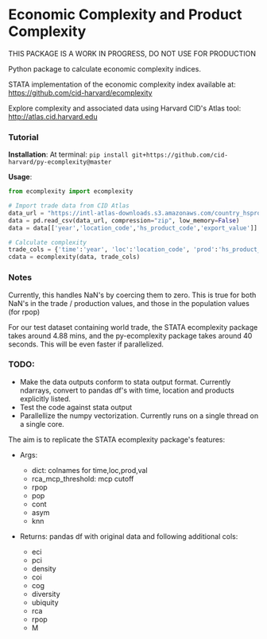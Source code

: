 # Economic Complexity and Product Complexity

THIS PACKAGE IS A WORK IN PROGRESS, DO NOT USE FOR PRODUCTION

Python package to calculate economic complexity indices.

STATA implementation of the economic complexity index available at: https://github.com/cid-harvard/ecomplexity

Explore complexity and associated data using Harvard CID's Atlas tool: http://atlas.cid.harvard.edu

### Tutorial

**Installation**:
At terminal: `pip install git+https://github.com/cid-harvard/py-ecomplexity@master`

**Usage**:
```python
from ecomplexity import ecomplexity

# Import trade data from CID Atlas
data_url = "https://intl-atlas-downloads.s3.amazonaws.com/country_hsproduct2digit_year.csv.zip"
data = pd.read_csv(data_url, compression="zip", low_memory=False)
data = data[['year','location_code','hs_product_code','export_value']]

# Calculate complexity
trade_cols = {'time':'year', 'loc':'location_code', 'prod':'hs_product_code', 'val':'export_value'}
cdata = ecomplexity(data, trade_cols)
```

### Notes

Currently, this handles NaN's by coercing them to zero. This is true for both NaN's in the trade / production values, and those in the population values (for rpop)

For our test dataset containing world trade, the STATA ecomplexity package takes around 4.88 mins, and the py-ecomplexity package takes around 40 seconds. This will be even faster if parallelized.

### TODO:

- Make the data outputs conform to stata output format. Currently ndarrays, convert to pandas df's with time, location and products explicitly listed.
- Test the code against stata output
- Parallellize the numpy vectorization. Currently runs on a single thread on a single core.

The aim is to replicate the STATA ecomplexity package's features:
- Args:
    + dict: colnames for time,loc,prod,val
    + rca_mcp_threshold: mcp cutoff
    + rpop
    + pop
    + cont
    + asym
    + knn

- Returns: pandas df with original data and following additional cols:
    + eci
    + pci
    + density
    + coi
    + cog
    + diversity
    + ubiquity
    + rca
    + rpop
    + M
